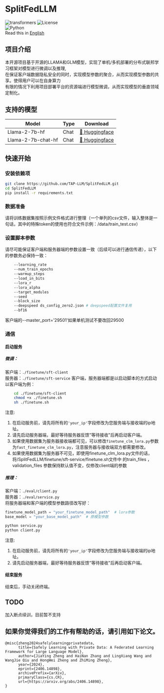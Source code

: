 # SplitFedLLM
![transformers](https://img.shields.io/badge/transformers->=4.38.0-greene)
![License](https://img.shields.io/badge/license-MIT-yellow)  
![Python](https://img.shields.io/badge/Python->=3.10.4-blue)  
 Read this in [English](README_en.md)

## 项目介绍
本开源项目基于开源的LLAMA和GLM模型，实现了单机/多机部署的分布式联邦学习框架对模型进行微调以及推理,  
在保证客户端数据隐私安全的同时，实现模型参数的聚合，从而实现模型参数的共享。使得用户可以在自身算力  
有限的情况下利用项目部署平台的资源端进行模型微调，从而实现模型的垂直领域定制化。

## 支持的模型
| Model            | Type | Download                                                                                                                                |
|------------------|------|-----------------------------------------------------------------------------------------------------------------------------------------|                                                                                                                                                                                         
| Llama-2-7b-hf    | Chat | [🤗 Huggingface](https://huggingface.co/meta-llama/Llama-2-7b-hf)  |
| Llama-2-7b-chat-hf | Chat | [🤗 Huggingface](https://huggingface.co/meta-llama/Llama-2-7b-chat-hf)                                                                                                                                                                                          |

## 快速开始

### 安装依赖项
```bash
git clone https://github.com/TAP-LLM/SplitFedLLM.git
cd SplitFedLLM
pip install -r requirements.txt
```
### 数据准备

请将训练数据集按照示例文件格式进行整理（一个单列的csv文件，输入整体是一句话，其中的特殊token的使用也符合文件示例：/data/train_test.csv）

### 设置脚本参数

请尽可能保证客户端和服务器端的参数设置一致（后续可以进行通信传递），以下的参数务必保持一致：  
```bash
    --learning_rate  
    --num_train_epochs
    --warmup_steps 
    --load_in_bits
    --lora_r 
    --lora_alpha
    --target_modules
    --seed
    --block_size
    --deepspeed ds_config_zero2.json # deepspeed配置文件复用
    --bf16  
```


客户端的--master_port='29501'如果单机测试不要改回29500  


### 通信


#### 启动服务
##### 微调：
客户端：`./finetune/sft-client`  
服务器：`./finetune/sft-service`
客户端，服务器端都是以启动脚本的方式启动  
以客户端为例：
``` bash
    cd ./finetune/sft-client
    chmod +x ./finetune.sh
    sh ./finetune.sh
```
注意:
1. 在启动服务前，请先将所有的`'your_ip'`字段修改为您服务端与接收端的ip地址。
2. 请先启动服务器端，最好等待服务器反馈"等待接收"后再启动客户端。
3. 如果使用数据集为服务器接收端都可见，可以修改`finetune_clm_lora.py`参数为`fast_finetune_clm_lora.py`，注意服务器与接收端双方都需要修改。
4. 如果使用数据集为服务器不可见，即使用finetune_clm_lora.py文件的话，将/SplitFedLLM/finetune/sft-service/finetune.sh文件中 的train_files ，validation_files 参数保持默认值不变，仅修改client端的参数





##### 推理：
客户端：`./eval/client.py`  
服务器：`./eval/service.py`  
将服务器端和客户端的模型参数路径改写好：  
```python
finetune_model_path = "your_finetune_model_path"  # lora参数
base_model = "your_base_model_path"  # 原模型参数
```
```bash
python service.py
python client.py  
```
注意:
1. 在启动服务前，请先将所有的`'your_ip'`字段修改为您服务端与接收端的ip地址。
2. 请先启动服务器端，最好等待服务器反馈"等待接收"后再启动客户端。
#### 结束服务
结束后，手动关闭终端。

## TODO
加入断点续训，目前暂不支持

## 如果你觉得我们的工作有帮助的话，请引用如下论文。
```
@misc{zheng2024safelylearningprivatedata,
      title={Safely Learning with Private Data: A Federated Learning Framework for Large Language Model}, 
      author={JiaYing Zheng and HaiNan Zhang and LingXiang Wang and WangJie Qiu and HongWei Zheng and ZhiMing Zheng},
      year={2024},
      eprint={2406.14898},
      archivePrefix={arXiv},
      primaryClass={cs.CR},
      url={https://arxiv.org/abs/2406.14898}, 
}
```